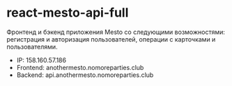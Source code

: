 # react-mesto-api-full

Фронтенд и бэкенд приложения Mesto со следующими возможностями: регистрация и авторизация пользователей, операции с карточками и пользователями.

* IP: 158.160.57.186
* Frontend: anothermesto.nomoreparties.club
* Backend: api.anothermesto.nomoreparties.club
